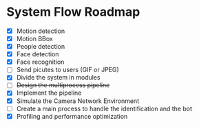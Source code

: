 
# System Flow Roadmap

- [x] Motion detection 
- [x] Motion BBox  
- [x] People detection
- [x] Face detection
- [x] Face recognition
- [ ] Send picutes to users (GIF or JPEG)
- [x] Divide the system in modules
- [ ] ~~Design the multiprocess pipeline~~
- [x] Implement the pipeline
- [x] Simulate the Camera Network Environment
- [ ] Create a main process to handle the identification and the bot
- [x] Profiling and performance optimization
